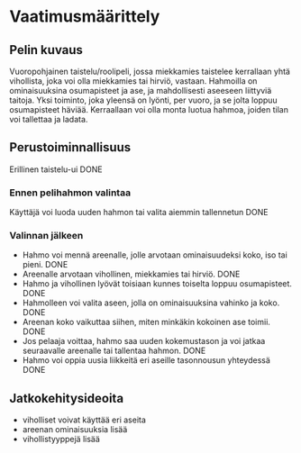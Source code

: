 # Vaatimusmäärittely
## Pelin kuvaus
Vuoropohjainen taistelu/roolipeli, jossa miekkamies taistelee kerrallaan yhtä vihollista, joka voi olla miekkamies tai hirviö, vastaan. Hahmoilla on ominaisuuksina osumapisteet ja ase, ja mahdollisesti aseeseen liittyviä taitoja.  Yksi toiminto, joka yleensä on lyönti, per vuoro, ja se jolta loppuu osumapisteet häviää. Kerraallaan voi olla monta luotua hahmoa, joiden tilan voi tallettaa ja ladata.
## Perustoiminnallisuus
Erillinen taistelu-ui DONE
### Ennen pelihahmon valintaa
Käyttäjä voi luoda uuden hahmon tai valita aiemmin tallennetun DONE
### Valinnan jälkeen
- Hahmo voi mennä areenalle, jolle arvotaan ominaisuudeksi koko, iso tai pieni. DONE
- Areenalle arvotaan vihollinen, miekkamies tai hirviö. DONE
- Hahmo ja vihollinen lyövät toisiaan kunnes toiselta loppuu osumapisteet. DONE
- Hahmolleen voi valita aseen, jolla on ominaisuuksina vahinko ja koko. DONE
- Areenan koko vaikuttaa siihen, miten minkäkin kokoinen ase toimii. DONE
- Jos pelaaja voittaa, hahmo saa uuden kokemustason ja voi jatkaa seuraavalle areenalle tai tallentaa hahmon. DONE
- Hahmo voi oppia uusia liikkeitä eri aseille tasonnousun yhteydessä DONE
## Jatkokehitysideoita
- viholliset voivat käyttää eri aseita
- areenan ominaisuuksia lisää
- vihollistyyppejä lisää
